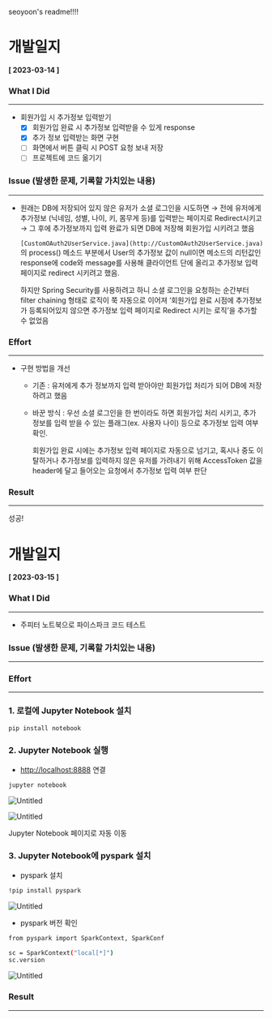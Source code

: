 seoyoon's readme!!!!

# 개발일지

**[ 2023-03-14 ]**

### What I Did
---
- 회원가입 시 추가정보 입력받기
    - [x]  회원가입 완료 시 추가정보 입력받을 수 있게 response
    - [x]  추가 정보 입력받는 화면 구현
    - [ ]  화면에서 버튼 클릭 시 POST 요청 보내 저장
    - [ ]  프로젝트에 코드 옮기기

### Issue (발생한 문제, 기록할 가치있는 내용)
---

- 원래는 DB에 저장되어 있지 않은 유저가 소셜 로그인을 시도하면 → 전에 유저에게 추가정보 (닉네임, 성별, 나이, 키, 몸무게 등)를 입력받는 페이지로 Redirect시키고 → 그 후에 추가정보까지 입력 완료가 되면 DB에 저장해 회원가입 시키려고 했음
    
    `[CustomOAuth2UserService.java](http://CustomOAuth2UserService.java)` 의 process() 메소드 부분에서 User의 추가정보 값이 null이면 메소드의 리턴값인 response에 code와 message를 사용해 클라이언트 단에 올리고 추가정보 입력 페이지로 redirect 시키려고 했음. 
    
    하지만 Spring Security를 사용하려고 하니 소셜 로그인을 요청하는 순간부터 filter chaining 형태로 로직이 쭉 자동으로 이어져 ‘회원가입 완료 시점에 추가정보가 등록되어있지 않으면 추가정보 입력 페이지로 Redirect 시키는 로직’을 추가할 수 없었음


### Effort
---
- 구현 방법을 개선
    - 기존 : 유저에게 추가 정보까지 입력 받아야만 회원가입 처리가 되어 DB에 저장하려고 했음
    - 바꾼 방식 : 우선 소셜 로그인을 한 번이라도 하면 회원가입 처리 시키고, 추가 정보를 입력 받을 수 있는 플래그(ex. 사용자 나이) 등으로 추가정보 입력 여부 확인.
        
        회원가입 완료 시에는 추가정보 입력 페이지로 자동으로 넘기고, 혹시나 중도 이탈하거나 추가정보를 입력하지 않은 유저를 가려내기 위해 AccessToken 값을 header에 달고 들어오는 요청에서 추가정보 입력 여부 판단


### Result
---
성공!


# 개발일지

**[ 2023-03-15 ]**

### What I Did
---
- 주피터 노트북으로 파이스파크 코드 테스트

### Issue (발생한 문제, 기록할 가치있는 내용)
---


### Effort
---
### 1. 로컬에 Jupyter Notebook 설치

```bash
pip install notebook
```

### 2. Jupyter Notebook 실행

- [http://localhost:8888](http://localhost:8888) 연결

```bash
jupyter notebook
```

![Untitled](https://s3-us-west-2.amazonaws.com/secure.notion-static.com/8b6f55a7-5b92-40e0-9d6a-5666be9a6913/Untitled.png)

![Untitled](https://s3-us-west-2.amazonaws.com/secure.notion-static.com/0c60e1dd-3ff0-401b-aee5-708e6a584a9e/Untitled.png)

Jupyter Notebook 페이지로 자동 이동

### 3. Jupyter Notebook에 pyspark 설치

- pyspark 설치

```bash
!pip install pyspark
```

![Untitled](https://s3-us-west-2.amazonaws.com/secure.notion-static.com/ea9ce217-d336-431e-8317-cc6c0f402acd/Untitled.png)

- pyspark 버전 확인

```bash
from pyspark import SparkContext, SparkConf

sc = SparkContext("local[*]")
sc.version
```

![Untitled](https://s3-us-west-2.amazonaws.com/secure.notion-static.com/abda54cb-01b5-4a3b-bfe3-3cfabd58beef/Untitled.png)


### Result
---
